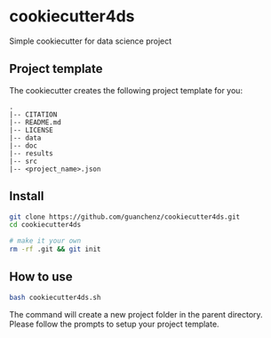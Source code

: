 # cookiecutter4ds

Simple cookiecutter for data science project

## Project template

The cookiecutter creates the following project template for you:

```
.
|-- CITATION
|-- README.md
|-- LICENSE
|-- data
|-- doc
|-- results
|-- src
|-- <project_name>.json
```

## Install

```bash
git clone https://github.com/guanchenz/cookiecutter4ds.git
cd cookiecutter4ds

# make it your own
rm -rf .git && git init
```

## How to use

```bash
bash cookiecutter4ds.sh
```

The command will create a new project folder in the parent directory. Please follow the prompts to setup your project template.